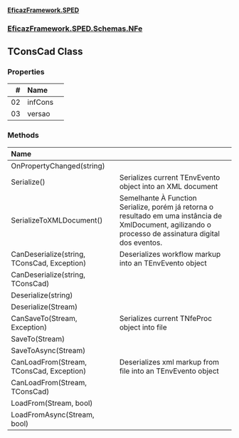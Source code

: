 #### [EficazFramework.SPED](EficazFrameworkSPED.md 'EficazFramework SPED')
### [EficazFramework.SPED.Schemas.NFe](EficazFramework.SPED.Schemas.NFe.md 'EficazFramework.SPED.Schemas.NFe')

## TConsCad Class
### Properties

| # | Name | |
| ---: | :--- | :--- |
| 02 | infCons |  |
| 03 | versao |  |
### Methods

| Name | |
| :--- | :--- |
| OnPropertyChanged(string) |  |
| Serialize() | Serializes current TEnvEvento object into an XML document |
| SerializeToXMLDocument() | Semelhante À Function Serialize, porém já retorna o resultado            em uma instância de XmlDocument, agilizando o processo de assinatura            digital dos eventos. |
| CanDeserialize(string, TConsCad, Exception) | Deserializes workflow markup into an TEnvEvento object |
| CanDeserialize(string, TConsCad) |  |
| Deserialize(string) |  |
| Deserialize(Stream) |  |
| CanSaveTo(Stream, Exception) | Serializes current TNfeProc object into file |
| SaveTo(Stream) |  |
| SaveToAsync(Stream) |  |
| CanLoadFrom(Stream, TConsCad, Exception) | Deserializes xml markup from file into an TEnvEvento object |
| CanLoadFrom(Stream, TConsCad) |  |
| LoadFrom(Stream, bool) |  |
| LoadFromAsync(Stream, bool) |  |
